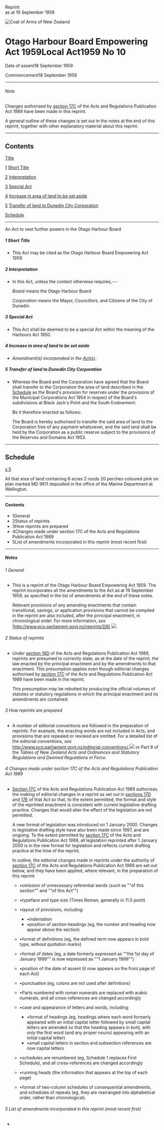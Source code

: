 Reprint  
as at 19 September 1959

![Coat of Arms of New Zealand](/images/leg-crest.jpg)

# Otago Harbour Board Empowering Act 1959Local Act1959 No 10

Date of assent18 September 1959

Commencement18 September 1959

---

###### Note

Changes authorised by [section 17C][0] of the Acts and Regulations Publication Act 1989 have been made in this reprint.

A general outline of these changes is set out in the notes at the end of this reprint, together with other explanatory material about this reprint.

---

## Contents

[Title][1]

[1][2] [Short Title][2]

[2][3] [Interpretation][3]

[3][4] [Special Act][4]

[4][5] [Increase in area of land to be set aside][5]

[5][6] [Transfer of land to Dunedin City Corporation][6]

[Schedule][7]  

---

An Act to vest further powers in the Otago Harbour Board

##### 1 Short Title
    
*   This Act may be cited as the Otago Harbour Board Empowering Act 1959\.

##### 2 Interpretation
    
*   In this Act, unless the context otherwise requires,---
    
    _Board_ means the Otago Harbour Board
    
    _Corporation_ means the Mayor, Councillors, and Citizens of the City of Dunedin.

##### 3 Special Act
    
*   This Act shall be deemed to be a special Act within the meaning of the Harbours Act 1950\.

##### 4 Increase in area of land to be set aside
    
*   _Amendment(s) incorporated in the [Act(s)][8]_.

##### 5 Transfer of land to Dunedin City Corporation
    
*   Whereas the Board and the Corporation have agreed that the Board shall transfer to the Corporation the area of land described in the [Schedule][7] as the Board's provision for reserves under the provisions of the Municipal Corporations Act 1954 in respect of the Board's subdivisions at Black Jack's Point and the South Endowment:
    
    Be it therefore enacted as follows:
    
    The Board is hereby authorised to transfer the said area of land to the Corporation free of any payment whatsoever, and the said land shall be held by the Corporation as a public reserve subject to the provisions of the Reserves and Domains Act 1953\.

---

## Schedule

[s 5][6]

All that area of land containing 6 acres 2 roods 20 perches coloured pink on plan marked MD 9611 deposited in the office of the Marine Department at Wellington.

---

#### Contents
    
*   1General
*   2Status of reprints
*   3How reprints are prepared
*   4Changes made under section 17C of the Acts and Regulations Publication Act 1989
*   5List of amendments incorporated in this reprint (most recent first)

---

##### Notes

###### 1 General
    
*   This is a reprint of the Otago Harbour Board Empowering Act 1959\. The reprint incorporates all the amendments to the Act as at 19 September 1959, as specified in the list of amendments at the end of these notes.
    
    Relevant provisions of any amending enactments that contain transitional, savings, or application provisions that cannot be compiled in the reprint are also included, after the principal enactment, in chronological order. For more information, _see_ [http://www.pco.parliament.govt.nz/reprints/][9] ![](/images/external_link.gif).

###### 2 Status of reprints
    
*   Under [section 16D][10] of the Acts and Regulations Publication Act 1989, reprints are presumed to correctly state, as at the date of the reprint, the law enacted by the principal enactment and by the amendments to that enactment. This presumption applies even though editorial changes authorised by [section 17C][0] of the Acts and Regulations Publication Act 1989 have been made in the reprint.
    
    This presumption may be rebutted by producing the official volumes of statutes or statutory regulations in which the principal enactment and its amendments are contained.

###### 3 How reprints are prepared
    
*   A number of editorial conventions are followed in the preparation of reprints. For example, the enacting words are not included in Acts, and provisions that are repealed or revoked are omitted. For a detailed list of the editorial conventions, _see_ [http://www.pco.parliament.govt.nz/editorial-conventions/ ][11] ![](/images/external_link.gif) or Part 8 of the _Tables of New Zealand Acts and Ordinances and Statutory Regulations and Deemed Regulations in Force_.

###### 4 Changes made under section 17C of the Acts and Regulations Publication Act 1989
    
*   [Section 17C][0] of the Acts and Regulations Publication Act 1989 authorises the making of editorial changes in a reprint as set out in [sections 17D][12] and [17E][13] of that Act so that, to the extent permitted, the format and style of the reprinted enactment is consistent with current legislative drafting practice. Changes that would alter the effect of the legislation are not permitted.
    
    A new format of legislation was introduced on 1 January 2000\. Changes to legislative drafting style have also been made since 1997, and are ongoing. To the extent permitted by [section 17C][0] of the Acts and Regulations Publication Act 1989, all legislation reprinted after 1 January 2000 is in the new format for legislation and reflects current drafting practice at the time of the reprint.
    
    In outline, the editorial changes made in reprints under the authority of [section 17C][0] of the Acts and Regulations Publication Act 1989 are set out below, and they have been applied, where relevant, in the preparation of this reprint:
        
    *   •omission of unnecessary referential words (such as ""of this section"" and ""of this Act"")
    *   •typeface and type size (Times Roman, generally in 11.5 point)
    *   •layout of provisions, including:
            
        *   •indentation
        *   •position of section headings (eg, the number and heading now appear above the section)
        
    *   •format of definitions (eg, the defined term now appears in bold type, without quotation marks)
    *   •format of dates (eg, a date formerly expressed as ""the 1st day of January 1999"" is now expressed as ""1 January 1999"")
    *   •position of the date of assent (it now appears on the front page of each Act)
    *   •punctuation (eg, colons are not used after definitions)
    *   •Parts numbered with roman numerals are replaced with arabic numerals, and all cross-references are changed accordingly
    *   •case and appearance of letters and words, including:
            
        *   •format of headings (eg, headings where each word formerly appeared with an initial capital letter followed by small capital letters are amended so that the heading appears in bold, with only the first word (and any proper nouns) appearing with an initial capital letter)
        *   •small capital letters in section and subsection references are now capital letters
        
    *   •schedules are renumbered (eg, Schedule 1 replaces First Schedule), and all cross-references are changed accordingly
    *   •running heads (the information that appears at the top of each page)
    *   •format of two-column schedules of consequential amendments, and schedules of repeals (eg, they are rearranged into alphabetical order, rather than chronological).
    
    

###### 5 List of amendments incorporated in this reprint (most recent first)
    
*   



[0]: http://www.legislation.govt.nz/act/local/1959/0010/latest/link.aspx?id=DLM195466
[1]: http://www.legislation.govt.nz/act/local/1959/0010/latest/whole.html#DLM58083
[2]: http://www.legislation.govt.nz/act/local/1959/0010/latest/whole.html#DLM58085
[3]: http://www.legislation.govt.nz/act/local/1959/0010/latest/whole.html#DLM58086
[4]: http://www.legislation.govt.nz/act/local/1959/0010/latest/whole.html#DLM58091
[5]: http://www.legislation.govt.nz/act/local/1959/0010/latest/whole.html#DLM58092
[6]: http://www.legislation.govt.nz/act/local/1959/0010/latest/whole.html#DLM58093
[7]: http://www.legislation.govt.nz/act/local/1959/0010/latest/whole.html#DLM58095
[8]: http://www.legislation.govt.nz/act/local/1959/0010/latest/link.aspx?id=DLM36485
[9]: http://www.pco.parliament.govt.nz/reprints/
[10]: http://www.legislation.govt.nz/act/local/1959/0010/latest/link.aspx?id=DLM195439
[11]: http://www.pco.parliament.govt.nz/editorial-conventions/
[12]: http://www.legislation.govt.nz/act/local/1959/0010/latest/link.aspx?id=DLM195468
[13]: http://www.legislation.govt.nz/act/local/1959/0010/latest/link.aspx?id=DLM195470